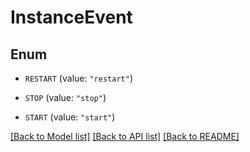 # InstanceEvent

## Enum


* `RESTART` (value: `"restart"`)

* `STOP` (value: `"stop"`)

* `START` (value: `"start"`)


[[Back to Model list]](../README.md#documentation-for-models) [[Back to API list]](../README.md#documentation-for-api-endpoints) [[Back to README]](../README.md)



